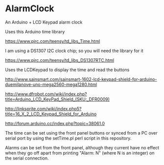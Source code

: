 AlarmClock
==========

An Arduino + LCD Keypad alarm clock

Uses this Arduino time library

https://www.pjrc.com/teensy/td_libs_Time.html

I am using a DS1307 I2C clock chip; so you will need the library for it

https://www.pjrc.com/teensy/td_libs_DS1307RTC.html

Uses the LCDKeypad to display the time and read the buttons

http://www.sainsmart.com/sainsmart-1602-lcd-keypad-shield-for-arduino-duemilanove-uno-mega2560-mega1280.html

http://www.dfrobot.com/wiki/index.php?title=Arduino_LCD_KeyPad_Shield_(SKU:_DFR0009)

http://linksprite.com/wiki/index.php5?title=16_X_2_LCD_Keypad_Shield_for_Arduino

http://forum.arduino.cc/index.php?topic=38061.0

The time can be set using the front panel buttons or synced from a PC over serial port by using the setTime.pl perl script in this repository.

Alarms can be set from the front panel, although they current have no effect when they go off apart from printing "Alarm: N" (where N is an integer) on the serial connection.
